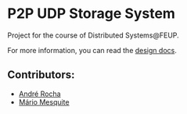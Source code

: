 # P2P UDP Storage System
Project for the course of Distributed Systems@FEUP.

For more information, you can read the [design docs](report.pdf).

## Contributors:
 - [André Rocha](https://github.com/andrefmrocha)
 - [Mário Mesquite](https://github.com/gambuzx)
